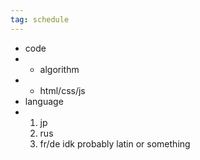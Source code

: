 ```yaml
---
tag: schedule
---
```

- code
- - algorithm
- - html/css/js
- language
- 1. jp
  2. rus
  3. fr/de idk probably latin or something
  